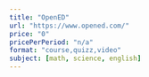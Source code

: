```yaml
---
title: "OpenED"
url: "https://www.opened.com/"
price: "0"
pricePerPeriod: "n/a"
format: "course,quizz,video"
subject: [math, science, english]
---
```

